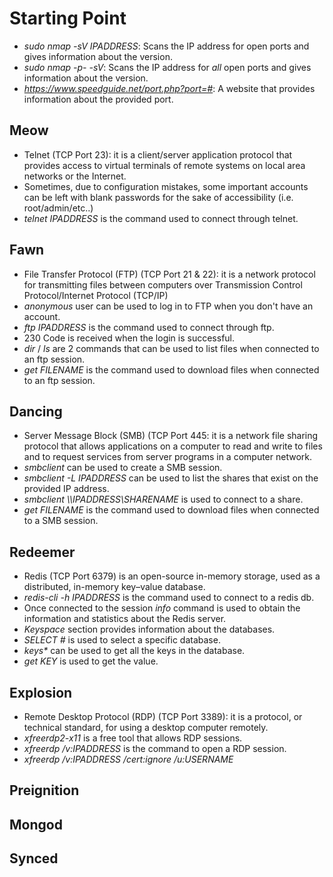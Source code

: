 # Starting Point 
* *sudo nmap -sV IPADDRESS*: Scans the IP address for open ports and gives information about the version.
* *sudo nmap -p- -sV*: Scans the IP address for *all* open ports and gives information about the version.
* *https://www.speedguide.net/port.php?port=#*: A website that provides information about the provided port.
  
## Meow
* Telnet (TCP Port 23): it is a client/server application protocol that provides access to virtual terminals of remote systems on local area networks or the Internet.
* Sometimes, due to configuration mistakes, some important accounts can be left with blank passwords for the sake of accessibility (i.e. root/admin/etc..)
* *telnet IPADDRESS* is the command used to connect through telnet.

## Fawn
* File Transfer Protocol (FTP) (TCP Port 21 & 22): it is a network protocol for transmitting files between computers over Transmission Control Protocol/Internet Protocol (TCP/IP)
* *anonymous* user can be used to log in to FTP when you don't have an account.
* *ftp IPADDRESS* is the command used to connect through ftp.
* 230 Code is received when the login is successful.
* *dir* / *ls* are 2 commands that can be used to list files when connected to an ftp session.
* *get FILENAME* is the command used to download files when connected to an ftp session.

## Dancing
* Server Message Block (SMB) (TCP Port 445: it is a network file sharing protocol that allows applications on a computer to read and write to files and to request services from server programs in a computer network.
* *smbclient* can be used to create a SMB session.
* *smbclient -L IPADDRESS* can be used to list the shares that exist on the provided IP address.
* *smbclient \\\\IPADDRESS\\SHARENAME* is used to connect to a share.
* *get FILENAME* is the command used to download files when connected to a SMB session.

## Redeemer
* Redis (TCP Port 6379) is an open-source in-memory storage, used as a distributed, in-memory key–value database.
* *redis-cli -h IPADDRESS* is the command used to connect to a redis db.
* Once connected to the session *info* command is used to obtain the information and statistics about the Redis server.
* *Keyspace* section provides information about the databases.
* *SELECT #* is used to select a specific database.
* *keys\** can be used to get all the keys in the database.
* *get KEY* is used to get the value.

## Explosion
* Remote Desktop Protocol (RDP) (TCP Port 3389): it is a protocol, or technical standard, for using a desktop computer remotely.
* *xfreerdp2-x11* is a free tool that allows RDP sessions.
* *xfreerdp /v:IPADDRESS* is the command to open a RDP session.
* *xfreerdp /v:IPADDRESS /cert:ignore /u:USERNAME*

## Preignition

## Mongod

## Synced
